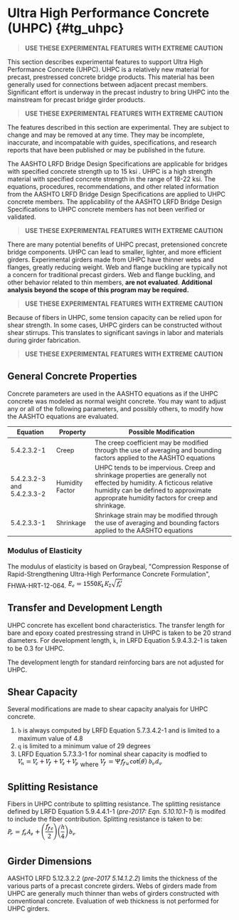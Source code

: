 Ultra High Performance Concrete (UHPC) {#tg_uhpc}
======================================
> **USE THESE EXPERIMENTAL FEATURES WITH EXTREME CAUTION**

This section describes experimental features to support Ultra High Performance Concrete (UHPC). UHPC is a relatively new material for precast, prestressed concrete bridge products. This material has been generally used for connections between adjacent precast members. Significant effort is underway in the precast industry to bring UHPC into the mainstream for precast bridge girder products.

> **USE THESE EXPERIMENTAL FEATURES WITH EXTREME CAUTION**

The features described in this section are experimental. They are subject to change and may be removed at any time. They may be incomplete, inaccurate, and incompatable with guides, specifications, and research reports that have been published or may be published in the future.

The AASHTO LRFD Bridge Design Specifications are applicable for bridges with specified concrete strength up to 15 ksi . UHPC is a high strength material with specified concrete strength in the range of 18-22 ksi. The equations, procedures, recommendations, and other related information from the AASHTO LRFD Bridge Design Specifications are applied to UHPC concrete members. The applicability of the AASHTO LRFD Bridge Design Specifications to UHPC concrete members has not been verified or validated. 

> **USE THESE EXPERIMENTAL FEATURES WITH EXTREME CAUTION**

There are many potential benefits of UHPC precast, pretensioned concrete bridge components. UHPC can lead to smaller, lighter, and more efficient girders. Experimental girders made from UHPC have thinner webs and flanges, greatly reducing weight. Web and flange buckling are typically not a concern for traditional precast girders. Web and flange buckling, and other behavior related to thin members, **are not evaluated**. **Additional analysis beyond the scope of this program may be required.**

> **USE THESE EXPERIMENTAL FEATURES WITH EXTREME CAUTION**

Because of fibers in UHPC, some tension capacity can be relied upon for shear strength. In some cases, UHPC girders can be constructed without shear stirrups. This translates to significant savings in labor and materials during girder fabrication.

> **USE THESE EXPERIMENTAL FEATURES WITH EXTREME CAUTION**

## General Concrete Properties
Concrete parameters are used in the AASHTO equations as if the UHPC concrete was modeled as normal weight concrete. You may want to adjust any or all of the following parameters, and possibly others, to modify how the AASHTO equations are evaluated.

Equation                    | Property              | Possible Modification                                        |
----------------------------|-----------------------|--------------------------------------------------------------|
5.4.2.3.2-1                 | Creep                 | The creep coefficient may be modified through the use of averaging and bounding factors applied to the AASHTO equations
5.4.2.3.2-3 and 5.4.2.3.3-2 | Humidity Factor       | UHPC tends to be impervious. Creep and shrinkage properties are generally not effected by humidity. A ficticous relative humidity can be defined to approximate approprate humidity factors for creep and shrinkage.
5.4.2.3.3-1                 | Shrinkage             | Shrinkage strain may be modified through the use of averaging and bounding factors applied to the AASHTO equations


### Modulus of Elasticity ###
The modulus of elasticity is based on Graybeal, "Compression Response of Rapid-Strengthening Ultra-High Performance Concrete Formulation", FHWA-HRT-12-064.
![](.\Ec_UHPC.png)

## Transfer and Development Length
UHPC concrete has excellent bond characteristics. The transfer length for bare and epoxy coated prestressing strand in UHPC is taken to be 20 strand diameters. For development length, <span style="font-family:Symbol">k</span>, in LRFD Equation 5.9.4.3.2-1 is taken to be 0.3 for UHPC.

The development length for standard reinforcing bars are not adjusted for UHPC.

## Shear Capacity
Several modifications are made to shear capacity analyais for UHPC concrete.

1. <span style="font-family:Symbol">b</span> is always computed by LRFD Equation 5.7.3.4.2-1 and is limited to a maximum value of 4.8
2. <span style="font-family:Symbol">q</span> is limited to a minimum value of 29 degrees
3. LRFD Equation 5.7.3.3-1 for nominal shear capacity is modfied to 
![](.\Vn_UHPC.png) 
where 
![](.\Vf.png)

## Splitting Resistance
Fibers in UHPC contribute to splitting resistance. The splitting resistance defined by LRFD Equation 5.9.4.4.1-1 (*pre-2017: Eqn. 5.10.10.1-1*) is modifed to include the fiber contribution. Splitting resistance is taken to be: ![](.\Pr_UHPC.png)

## Girder Dimensions
AASHTO LRFD 5.12.3.2.2 (*pre-2017 5.14.1.2.2*) limits the thickness of the various parts of a precast concrete girders. Webs of girders made from UHPC are generally much thinner than webs of girders constructed with conventional concrete. Evaluation of web thickness is not performed for UHPC girders.